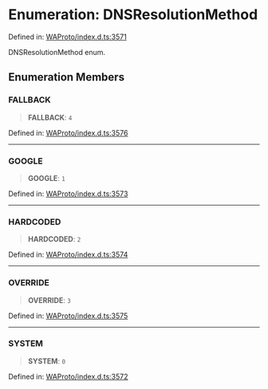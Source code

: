 # Enumeration: DNSResolutionMethod

Defined in: [WAProto/index.d.ts:3571](https://github.com/Fokusdotid/Baileys/blob/982cc5b3c62bfc7b56d2f8f8427b6c1a2dda856f/WAProto/index.d.ts#L3571)

DNSResolutionMethod enum.

## Enumeration Members

### FALLBACK

> **FALLBACK**: `4`

Defined in: [WAProto/index.d.ts:3576](https://github.com/Fokusdotid/Baileys/blob/982cc5b3c62bfc7b56d2f8f8427b6c1a2dda856f/WAProto/index.d.ts#L3576)

***

### GOOGLE

> **GOOGLE**: `1`

Defined in: [WAProto/index.d.ts:3573](https://github.com/Fokusdotid/Baileys/blob/982cc5b3c62bfc7b56d2f8f8427b6c1a2dda856f/WAProto/index.d.ts#L3573)

***

### HARDCODED

> **HARDCODED**: `2`

Defined in: [WAProto/index.d.ts:3574](https://github.com/Fokusdotid/Baileys/blob/982cc5b3c62bfc7b56d2f8f8427b6c1a2dda856f/WAProto/index.d.ts#L3574)

***

### OVERRIDE

> **OVERRIDE**: `3`

Defined in: [WAProto/index.d.ts:3575](https://github.com/Fokusdotid/Baileys/blob/982cc5b3c62bfc7b56d2f8f8427b6c1a2dda856f/WAProto/index.d.ts#L3575)

***

### SYSTEM

> **SYSTEM**: `0`

Defined in: [WAProto/index.d.ts:3572](https://github.com/Fokusdotid/Baileys/blob/982cc5b3c62bfc7b56d2f8f8427b6c1a2dda856f/WAProto/index.d.ts#L3572)
